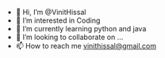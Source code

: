- 👋 Hi, I’m @VinitHissal
- 👀 I’m interested in Coding
- 🌱 I’m currently learning python and java
- 💞️ I’m looking to collaborate on ... 
- 📫 How to reach me vinithissal@gmail.com

<!---
VinitHissal/VinitHissal is a ✨ special ✨ repository because its `README.md` (this file) appears on your GitHub profile.
You can click the Preview link to take a look at your changes.
--->
